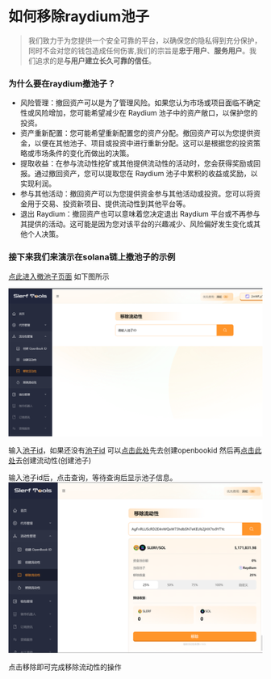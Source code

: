 # 如何移除raydium池子
>我们致力于为您提供一个安全可靠的平台，以确保您的隐私得到充分保护，同时不会对您的钱包造成任何伤害,我们的宗旨是**忠于用户**、**服务用户**。我们追求的是**与用户建立长久可靠的信任**。

### 为什么要在raydium撤池子？
- 风险管理：撤回资产可以是为了管理风险。如果您认为市场或项目面临不确定性或风险增加，您可能希望减少在 Raydium 池子中的资产敞口，以保护您的投资。
- 资产重新配置：您可能希望重新配置您的资产分配。撤回资产可以为您提供资金，以便在其他池子、项目或投资中进行重新分配。这可以是根据您的投资策略或市场条件的变化而做出的决策。
- 提取收益：在参与流动性挖矿或其他提供流动性的活动时，您会获得奖励或回报。通过撤回资产，您可以提取您在 Raydium 池子中累积的收益或奖励，以实现利润。
- 参与其他活动：撤回资产可以为您提供资金参与其他活动或投资。您可以将资金用于交易、投资新项目、提供流动性到其他平台等。
- 退出 Raydium：撤回资产也可以意味着您决定退出 Raydium 平台或不再参与其提供的活动。这可能是因为您对该平台的兴趣减少、风险偏好发生变化或其他个人决策。

### 接下来我们来演示在solana链上撤池子的示例

[点此进入撤池子页面](https://slerf.tools/liquidity-remover/solana) 如下图所示


![Alt text](./img/remoteLP_1.jpg)

输入[池子id](https://slerf.tools/liquidity-creator/solana)，如果还没有[池子id](https://slerf.tools/liquidity-creator/solana) 可以[点击此处](https://slerf.tools/openbook-market/solana)先去创建openbookid  然后再[点击此处](https://slerf.tools/liquidity-creator/solana)去创建流动性(创建池子)

输入池子id后，点击查询，等待查询后显示池子信息。
![Alt text](./img/remoteLP_2.jpg)

点击移除即可完成移除流动性的操作